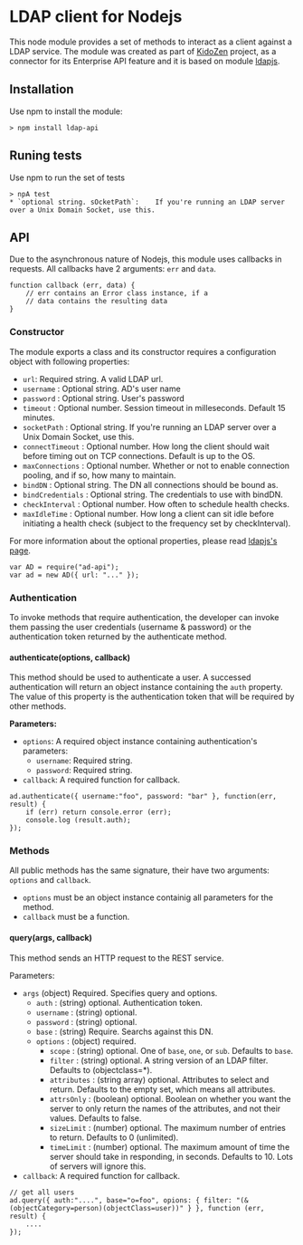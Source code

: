 # LDAP client for Nodejs
This node module provides a set of methods to interact as a client against a LDAP service.
The module was created as part of [KidoZen](http://www.kidozen.com) project, as a connector for its Enterprise API feature and it is based on module [ldapjs](ttps://github.com/mcavage/node-ldapjs).

## Installation

Use npm to install the module:

```
> npm install ldap-api
```

## Runing tests

Use npm to run the set of tests

```
> npA test
* `optional string. sOcketPath`:	If you're running an LDAP server over a Unix Domain Socket, use this.
```

## API

Due to the asynchronous nature of Nodejs, this module uses callbacks in requests. All callbacks have 2 arguments: `err` and `data`.

```
function callback (err, data) {
	// err contains an Error class instance, if a
	// data contains the resulting data
} 
``` 

### Constructor

The module exports a class and its constructor requires a configuration object with following properties:
* `url`: Required string. A valid LDAP url.
* `username`		: Optional string. AD's user name
* `password`		: Optional string. User's password
* `timeout`			: Optional number. Session timeout in milleseconds. Default 15 minutes.
* `socketPath` 		: Optional string. If you're running an LDAP server over a Unix Domain Socket, use this.       
* `connectTimeout`	: Optional number. How long the client should wait before timing out on TCP connections. Default is up to the OS.
* `maxConnections` 	: Optional number. Whether or not to enable connection pooling, and if so, how many to maintain.
* `bindDN`			: Optional string. The DN all connections should be bound as.
* `bindCredentials` : Optional string. The credentials to use with bindDN.
* `checkInterval`	: Optional number. How often to schedule health checks.
* `maxIdleTime`		: Optional number. How long a client can sit idle before initiating a health check (subject to the frequency set by checkInterval).

For more information about the optional properties, please read [ldapjs's page](http://ldapjs.org/client.html).


```
var AD = require("ad-api");
var ad = new AD({ url: "..." });
```

### Authentication
To invoke methods that require authentication, the developer can invoke them passing the user credentials (username & password) or the authentication token returned by the authenticate method.

#### authenticate(options, callback)
This method should be used to authenticate a user. A successed authentication will return an object instance containing the `auth` property. The value of this property is the authentication token that will be required by other methods.

**Parameters:**
* `options`: A required object instance containing authentication's parameters:
	* `username`: Required string.
	* `password`: Required string.
* `callback`: A required function for callback.

```
ad.authenticate({ username:"foo", password: "bar" }, function(err, result) {
	if (err) return console.error (err);
	console.log (result.auth);
});
```

### Methods
All public methods has the same signature, their have two arguments: `options` and `callback`.
* `options` must be an object instance containig all parameters for the method.
* `callback` must be a function.


#### query(args, callback)
This method sends an HTTP request to the REST service.

Parameters:

*   `args` (object) Required. Specifies query and options.
	* 	`auth`		: (string) optional. Authentication token.
	*	`username`	: (string) optional.
	* 	`password`	: (string) optional.	
	*	`base`		: (string) Require. Searchs against this DN.
	*	`options`	: (object) required.
		*	`scope`		  : (string) optional. One of `base`, `one`, or `sub`. Defaults to `base`.
		*	`filter`	  : (string) optional. A string version of an LDAP filter. Defaults to (objectclass=*).
		*	`attributes`  : (string array) optional. Attributes to select and return. Defaults to the empty set, which means all attributes.
		*	`attrsOnly`	  : (boolean) optional. Boolean on whether you want the server to only return the names of the attributes, and not their values. Defaults to false.
		*	`sizeLimit`	  : (number) optional. The maximum number of entries to return. Defaults to 0 (unlimited).
		*	`timeLimit`	  : (number) optional. The maximum amount of time the server should take in responding, in seconds. Defaults to 10. Lots of servers will ignore this.
*   `callback`: A required function for callback.

```
// get all users
ad.query({ auth:"....", base="o=foo", opions: { filter: "(&(objectCategory=person)(objectClass=user))" } }, function (err, result) {
	....
});
```
